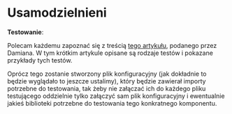 # Usamodzielnieni

**Testowanie**:

Polecam każdemu zapoznać się z treścią [tego artykułu](https://medium.com/hackernoon/testing-react-with-jest-axe-and-react-testing-library-accessibility-34b952240f53), podanego przez Damiana. W tym krótkim artykule opisane są rodzaje testów i pokazane przykłady tych testów.

Oprócz tego zostanie stworzony plik konfiguracyjny (jak dokładnie to będzie wyglądało to jeszcze ustalimy), który będzie zawierał importy potrzebne do testowania, tak żeby nie załączać ich do każdego pliku testującego oddzielnie tylko załączyć sam plik konfiguracyjny i ewentualnie jakieś biblioteki potrzebne do testowania tego konkratnego komponentu.
